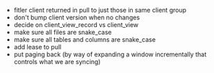 - fitler client returned in pull to just those in same client group
- don't bump client version when no changes
- decide on client_view_record vs client_view
- make sure all files are snake_case
- make sure all tables and columns are snake_case
- add lease to pull
- put paging back (by way of expanding a window incrementally that controls what we are syncing)

